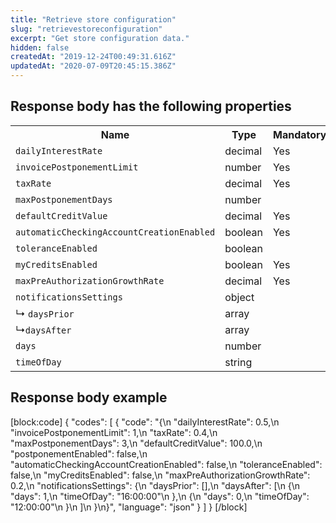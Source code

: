 ```yaml
---
title: "Retrieve store configuration"
slug: "retrievestoreconfiguration"
excerpt: "Get store configuration data."
hidden: false
createdAt: "2019-12-24T00:49:31.616Z"
updatedAt: "2020-07-09T20:45:15.386Z"
---
```

## Response body has the following properties

<table>
    <tr>
        <th>Name</th>
        <th>Type</th>
        <th>Mandatory</th>
        <th>Description</th>
    </tr>
    <tr>
        <td><code>dailyInterestRate</code></td>
        <td>decimal</td>
        <td>Yes</td>
        <td></td>
    </tr>
    <tr>
        <td><code>invoicePostponementLimit</code></td>
        <td>number</td>
        <td>Yes</td>
        <td></td>
    </tr>
    <tr>
        <td><code>taxRate</code></td>
        <td>decimal</td>
        <td>Yes</td>
        <td></td>
    </tr>
    <tr>
        <td><code>maxPostponementDays</code></td>
        <td>number</td>
        <td></td>
        <td></td>
    </tr>
    <tr>
        <td><code>defaultCreditValue</code></td>
        <td>decimal</td>
        <td>Yes</td>
        <td></td>
    </tr>
    <tr>
        <td><code>automaticCheckingAccountCreationEnabled</code></td>
        <td>boolean</td>
        <td>Yes</td>
        <td></td>
    </tr>
    <tr>
        <td><code>toleranceEnabled</code></td>
        <td>boolean</td>
        <td></td>
        <td></td>
    </tr>
    <tr>
        <td><code>myCreditsEnabled</code></td>
        <td>boolean</td>
        <td>Yes</td>
        <td></td>
    </tr>
    <tr>
        <td><code>maxPreAuthorizationGrowthRate</code></td>
        <td>decimal</td>
        <td>Yes</td>
        <td></td>
    </tr>
    <tr>
        <td><code>notificationsSettings</code></td>
        <td>object</td>
        <td></td>
        <td></td>
    </tr>
    <tr>
        <td>&#x21B3; <code>daysPrior</code></td>
        <td>array</td>
        <td></td>
        <td></td>
    </tr>
    <tr>
        <td>&#x21B3<code>daysAfter</code></td>
        <td>array</td>
        <td></td>
        <td></td>
    </tr>
    <tr>
        <td><code>days</code></td>
        <td>number</td>
        <td></td>
        <td></td>
    </tr>
    <tr>
        <td><code>timeOfDay</code></td>
        <td>string</td>
        <td></td>
        <td></td>
    </tr>
</table>

## Response body example

[block:code]
{
  "codes": [
    {
      "code": "{\n    \"dailyInterestRate\": 0.5,\n    \"invoicePostponementLimit\": 1,\n    \"taxRate\": 0.4,\n    \"maxPostponementDays\": 3,\n    \"defaultCreditValue\": 100.0,\n    \"postponementEnabled\": false,\n    \"automaticCheckingAccountCreationEnabled\": false,\n    \"toleranceEnabled\": false,\n    \"myCreditsEnabled\": false,\n    \"maxPreAuthorizationGrowthRate\": 0.2,\n    \"notificationsSettings\": {\n        \"daysPrior\": [],\n        \"daysAfter\": [\n            {\n                \"days\": 1,\n                \"timeOfDay\": \"16:00:00\"\n            },\n            {\n                \"days\": 0,\n                \"timeOfDay\": \"12:00:00\"\n            }\n        ]\n    }\n}",
      "language": "json"
    }
  ]
}
[/block]
